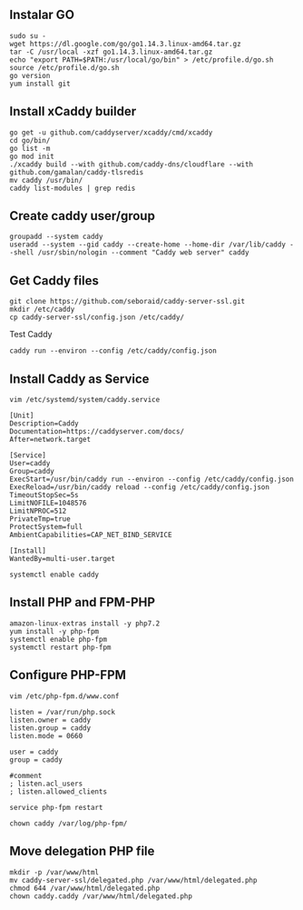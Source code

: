 ## Instalar GO
```
sudo su -
wget https://dl.google.com/go/go1.14.3.linux-amd64.tar.gz
tar -C /usr/local -xzf go1.14.3.linux-amd64.tar.gz
echo "export PATH=$PATH:/usr/local/go/bin" > /etc/profile.d/go.sh
source /etc/profile.d/go.sh
go version
yum install git
```

## Install xCaddy builder
```
go get -u github.com/caddyserver/xcaddy/cmd/xcaddy
cd go/bin/
go list -m
go mod init
./xcaddy build --with github.com/caddy-dns/cloudflare --with github.com/gamalan/caddy-tlsredis
mv caddy /usr/bin/
caddy list-modules | grep redis
```

## Create caddy user/group
```
groupadd --system caddy
useradd --system --gid caddy --create-home --home-dir /var/lib/caddy --shell /usr/sbin/nologin --comment "Caddy web server" caddy
``` 

## Get Caddy files
```
git clone https://github.com/seboraid/caddy-server-ssl.git
mkdir /etc/caddy
cp caddy-server-ssl/config.json /etc/caddy/
```

Test Caddy
```
caddy run --environ --config /etc/caddy/config.json
```

## Install Caddy as Service
`vim /etc/systemd/system/caddy.service`

```
[Unit]
Description=Caddy
Documentation=https://caddyserver.com/docs/
After=network.target

[Service]
User=caddy
Group=caddy
ExecStart=/usr/bin/caddy run --environ --config /etc/caddy/config.json
ExecReload=/usr/bin/caddy reload --config /etc/caddy/config.json
TimeoutStopSec=5s
LimitNOFILE=1048576
LimitNPROC=512
PrivateTmp=true
ProtectSystem=full
AmbientCapabilities=CAP_NET_BIND_SERVICE

[Install]
WantedBy=multi-user.target
```

`systemctl enable caddy`


## Install PHP and FPM-PHP
```
amazon-linux-extras install -y php7.2
yum install -y php-fpm
systemctl enable php-fpm
systemctl restart php-fpm
```

## Configure PHP-FPM
`vim /etc/php-fpm.d/www.conf`

```
listen = /var/run/php.sock
listen.owner = caddy
listen.group = caddy
listen.mode = 0660

user = caddy
group = caddy

#comment
; listen.acl_users
; listen.allowed_clients
```
`service php-fpm restart`

`chown caddy /var/log/php-fpm/`

## Move delegation PHP file
```
mkdir -p /var/www/html
mv caddy-server-ssl/delegated.php /var/www/html/delegated.php
chmod 644 /var/www/html/delegated.php
chown caddy.caddy /var/www/html/delegated.php
```

